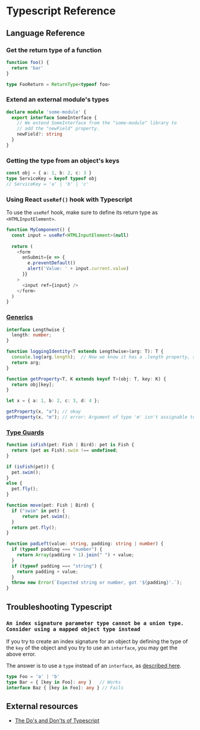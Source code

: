 # Typescript Reference

## Language Reference

### Get the return type of a function

```ts
function foo() {
  return 'bar'
}

type FooReturn = ReturnType<typeof foo>
``` 

### Extend an external module's types

```ts
declare module 'some-module' {
  export interface SomeInterface {
    // We extend SomeInterface from the "some-module" library to
    // add the "newField" property.
    newField?: string
  }
}
```

### Getting the type from an object's keys

```ts
const obj = { a: 1, b: 2, c: 3 }
type ServiceKey = keyof typeof obj
// ServiceKey = 'a' | 'b' | 'c'
```

### Using React `useRef()` hook with Typescript

To use the `useRef` hook, make sure to define its return type as `<HTMLInputElement>`.

```ts
function MyComponent() {
  const input = useRef<HTMLInputElement>(null)
  
  return (
    <form 
      onSubmit={e => {
        e.preventDefault()
        alert('Value: ' + input.current.value)
      }}
    >
      <input ref={input} />
    </form>
  )
}
```

### [Generics](https://www.typescriptlang.org/docs/handbook/generics.html)

```ts
interface Lengthwise {
  length: number;
}

function loggingIdentity<T extends Lengthwise>(arg: T): T {
  console.log(arg.length);  // Now we know it has a .length property, so no more error
  return arg;
}
```

```ts
function getProperty<T, K extends keyof T>(obj: T, key: K) {
  return obj[key];
}

let x = { a: 1, b: 2, c: 3, d: 4 };

getProperty(x, "a"); // okay
getProperty(x, "m"); // error: Argument of type 'm' isn't assignable to 'a' | 'b' | 'c' | 'd'.
```

### [Type Guards](https://www.typescriptlang.org/docs/handbook/advanced-types.html#type-guards-and-differentiating-types)

```ts
function isFish(pet: Fish | Bird): pet is Fish {
  return (pet as Fish).swim !== undefined;
}

if (isFish(pet)) {
  pet.swim();
}
else {
  pet.fly();
}

function move(pet: Fish | Bird) {
  if ("swim" in pet) {
      return pet.swim();
  }
  return pet.fly();
}
```

```ts
function padLeft(value: string, padding: string | number) {
  if (typeof padding === "number") {
    return Array(padding + 1).join(" ") + value;
  }
  if (typeof padding === "string") {
    return padding + value;
  }
  throw new Error(`Expected string or number, got '${padding}'.`);
}
```

## Troubleshooting Typescript

### `An index signature parameter type cannot be a union type. Consider using a mapped object type instead`

If you try to create an index signature for an object by defining the type of the `key` of the object and you try to use an `interface`, you may get the above error.

The answer is to use a `type` instead of an `interface`, as [described here](https://github.com/Microsoft/TypeScript/issues/24220#issuecomment-449325451).

```ts
type Foo = 'a' | 'b'
type Bar = { [key in Foo]: any }   // Works
interface Baz { [key in Foo]: any } // Fails
```

## External resources

- [The Do's and Don'ts of Typescript](https://www.typescriptlang.org/docs/handbook/declaration-files/do-s-and-don-ts.html)
